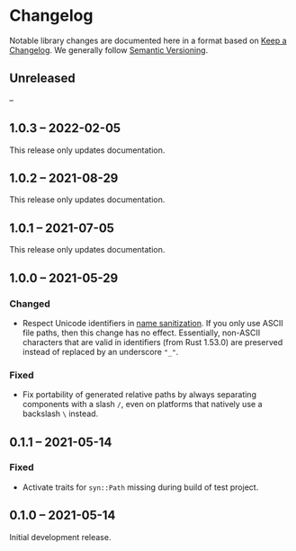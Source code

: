# Changelog

Notable library changes are documented here in a format based on
[Keep a Changelog](https://keepachangelog.com/). We generally follow
[Semantic Versioning](https://semver.org).

## Unreleased

–

## 1.0.3 – 2022-02-05

This release only updates documentation.

## 1.0.2 – 2021-08-29

This release only updates documentation.

## 1.0.1 – 2021-07-05

This release only updates documentation.

## 1.0.0 – 2021-05-29

### Changed

- Respect Unicode identifiers in
  [name sanitization](https://github.com/evolutics/iftree#name-sanitization).
  If you only use ASCII file paths, then this change has no effect. Essentially,
  non-ASCII characters that are valid in identifiers (from Rust 1.53.0) are
  preserved instead of replaced by an underscore `"_"`.

### Fixed

- Fix portability of generated relative paths by always separating components
  with a slash `/`, even on platforms that natively use a backslash `\` instead.

## 0.1.1 – 2021-05-14

### Fixed

- Activate traits for `syn::Path` missing during build of test project.

## 0.1.0 – 2021-05-14

Initial development release.
